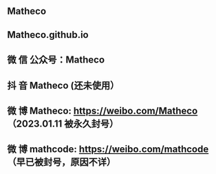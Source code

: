 ## Matheco

## Matheco.github.io

## 微 信 公众号：Matheco
## 抖 音 Matheco  (还未使用）
## 微 博 Matheco: <https://weibo.com/Matheco>  （2023.01.11 被永久封号）
## 微 博 mathcode: <https://weibo.com/mathcode>  （早已被封号，原因不详）
